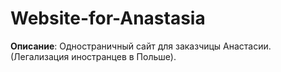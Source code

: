 # Website-for-Anastasia
**Описание**:
Одностраничный сайт для заказчицы Анастасии.(Легализация иностранцев в Польше).


